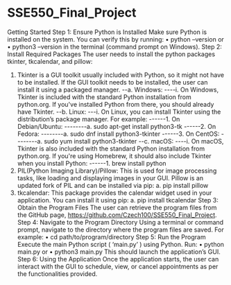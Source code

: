 # SSE550_Final_Project
Getting Started
Step 1: Ensure Python is Installed
Make sure Python is installed on the system. You can verify this by running:
•	python –version
or
•	python3 –version
in the terminal (command prompt on Windows).
Step 2: Install Required Packages
The user needs to install the python packages tkinter, tkcalendar, and pillow:
1.	Tkinter is a GUI toolkit usually included with Python, so it might not have to be installed. If the GUI toolkit needs to be installed, the user can install it using a packaged manager.
--a.	Windows:
----i.	On Windows, Tkinter is included with the standard Python installation from python.org. If you've installed Python from there, you should already have Tkinter.
--b.	Linux:
---i.	On Linux, you can install Tkinter using the distribution’s package manager. For example:
------1.	On Debian/Ubuntu:
--------a.	sudo apt-get install python3-tk
------2.	On Fedora:
--------a.	sudo dnf install python3-tkinter
------3.	On CentOS:
--------a.	sudo yum install python3-tkinter
--c.	macOS:
----i.	On macOS, Tkinter is also included with the standard Python installation from python.org. If you're using Homebrew, it should also include Tkinter when you install Python:
------1.	brew install python
2.	PIL(Python Imaging Library)/Pillow: This is used for image processing tasks, like loading and displaying images in your GUI. Pillow is an updated fork of PIL and can be installed via pip:
a.	pip install pillow
3.	tkcalendar: This package provides the calendar widget used in your application. You can install it using pip:
a.	pip install tkcalendar
Step 3: Obtain the Program Files
The user can retrieve the program files from the GitHub page, https://github.com/Czech100/SSE550_Final_Project. 
Step 4: Navigate to the Program Directory
Using a terminal or command prompt, navigate to the directory where the program files are saved. For example:
•	cd path/to/program/directory
Step 5: Run the Program
Execute the main Python script ( ‘main.py’ ) using Python. 
Run:
•	python main.py 
or
•	python3 main.py
This should launch the application’s GUI.
Step 6: Using the Application
Once the application starts, the user can interact with the GUI to schedule, view, or cancel appointments as per the functionalities provided.
